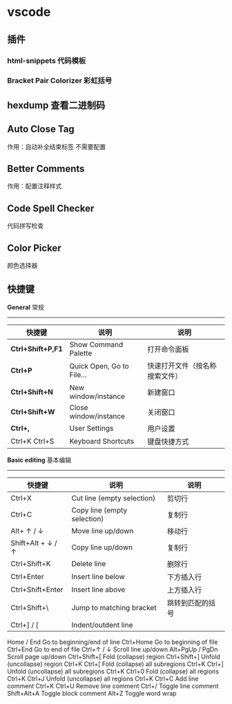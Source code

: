 # vscode

## 插件

### html-snippets  代码模板

### Bracket Pair Colorizer 彩虹括号

## hexdump  查看二进制码

## Auto Close Tag

作用：自动补全结束标签
不需要配置

## Better Comments

作用：配置注释样式

## Code Spell Checker

代码拼写检查

## Color Picker

颜色选择器

## 快捷键

**General** 常规

---
|快捷键|说明|说明
|---|---|---
|**Ctrl+Shift+P,F1**|Show Command Palette|打开命令面板
|**Ctrl+P**|Quick Open, Go to File…| 快速打开文件（按名称搜索文件）
|**Ctrl+Shift+N**|New window/instance| 新建窗口
|**Ctrl+Shift+W**|Close window/instance| 关闭窗口
|**Ctrl+,**|User Settings| 用户设置
|Ctrl+K Ctrl+S|Keyboard Shortcuts| 键盘快捷方式

**Basic editing** 基本编辑

---
|快捷键|说明|说明
|---|---|---
|Ctrl+X|Cut line (empty selection)|剪切行
|Ctrl+C |Copy line (empty selection) | 复制行
|Alt+ ↑ / ↓ |Move line up/down | 移动行
|Shift+Alt + ↓ / ↑| Copy line up/down| 复制行
|Ctrl+Shift+K| Delete line| 删除行
|Ctrl+Enter| Insert line below| 下方插入行
|Ctrl+Shift+Enter| Insert line above|上方插入行
|Ctrl+Shift+\ | Jump to matching bracket|跳转到匹配的括号
|Ctrl+] / [ |Indent/outdent line|
Home / End Go to beginning/end of line
Ctrl+Home Go to beginning of file
Ctrl+End Go to end of file
Ctrl+↑ / ↓ Scroll line up/down
Alt+PgUp / PgDn Scroll page up/down
Ctrl+Shift+[ Fold (collapse) region
Ctrl+Shift+] Unfold (uncollapse) region
Ctrl+K Ctrl+[ Fold (collapse) all subregions
Ctrl+K Ctrl+] Unfold (uncollapse) all subregions
Ctrl+K Ctrl+0 Fold (collapse) all regions
Ctrl+K Ctrl+J Unfold (uncollapse) all regions
Ctrl+K Ctrl+C Add line comment
Ctrl+K Ctrl+U Remove line comment
Ctrl+/ Toggle line comment
Shift+Alt+A Toggle block comment
Alt+Z Toggle word wrap
